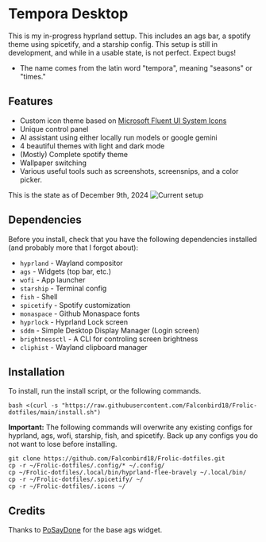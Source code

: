 # Tempora Desktop
This is my in-progress hyprland settup. This includes an ags bar, a spotify theme using spicetify, and a starship config. This setup is still in development, and while in a usable state, is not perfect. Expect bugs!
- The name comes from the latin word "tempora", meaning "seasons" or "times."
## Features
- Custom icon theme based on [Microsoft Fluent UI System Icons](https://github.com/microsoft/fluentui-system-icons)
- Unique control panel
- AI assistant using either locally run models or google gemini
- 4 beautiful themes with light and dark mode
- (Mostly) Complete spotify theme
- Wallpaper switching
- Various useful tools such as screenshots, screensnips, and a color picker.

This is the state as of December 9th, 2024
  ![Current setup](https://github.com/user-attachments/assets/a0af4e89-e018-42b2-90ee-df8c8e606b5d)

  
## Dependencies
Before you install, check that you have the following dependencies installed (and probably more that I forgot about):
- `hyprland` - Wayland compositor
- `ags` - Widgets (top bar, etc.)
- `wofi` - App launcher
- `starship` - Terminal config
- `fish` - Shell
- `spicetify` - Spotify customization
- `monaspace` - Github Monaspace fonts
- `hyprlock` - Hyprland Lock screen
- `sddm` - Simple Desktop Display Manager (Login screen)
- `brightnessctl` - A CLI for controling screen brightness
- `cliphist` - Wayland clipboard manager
## Installation

To install, run the install script, or the following commands.
```
bash <(curl -s "https://raw.githubusercontent.com/Falconbird18/Frolic-dotfiles/main/install.sh")
```

**Important:** The following commands will overwrite any existing configs for hyprland, ags, wofi, starship, fish, and spicetify. Back up any configs you do not want to lose before installing.
```
git clone https://github.com/Falconbird18/Frolic-dotfiles.git
cp -r ~/Frolic-dotfiles/.config/* ~/.config/
cp ~/Frolic-dotfiles/.local/bin/hyprland-flee-bravely ~/.local/bin/
cp -r ~/Frolic-dotfiles/.spicetify/ ~/
cp -r ~/Frolic-dotfiles/.icons ~/
```

## Credits
Thanks to [PoSayDone](https://github.com/PoSayDone) for the base ags widget. 
